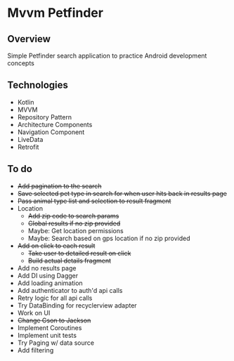# Mvvm Petfinder

## Overview
Simple Petfinder search application to practice Android development concepts

## Technologies
+ Kotlin
+ MVVM
+ Repository Pattern
+ Architecture Components
+ Navigation Component
+ LiveData
+ Retrofit

## To do
+ ~~Add pagination to the search~~
+ ~~Save selected pet type in search for when user hits back in results page~~
+ ~~Pass animal type list and selection to result fragment~~
+ Location
  + ~~Add zip code to search params~~
  + ~~Global results if no zip provided~~
  + Maybe: Get location permissions
  + Maybe: Search based on gps location if no zip provided
+ ~~Add on click to each result~~
  + ~~Take user to detailed result on click~~
  + ~~Build actual details fragment~~
+ Add no results page
+ Add DI using Dagger 
+ Add loading animation
+ Add authenticator to auth'd api calls
+ Retry logic for all api calls
+ Try DataBinding for recyclerview adapter
+ Work on UI
+ ~~Change Gson to Jackson~~
+ Implement Coroutines
+ Implement unit tests
+ Try Paging w/ data source
+ Add filtering
